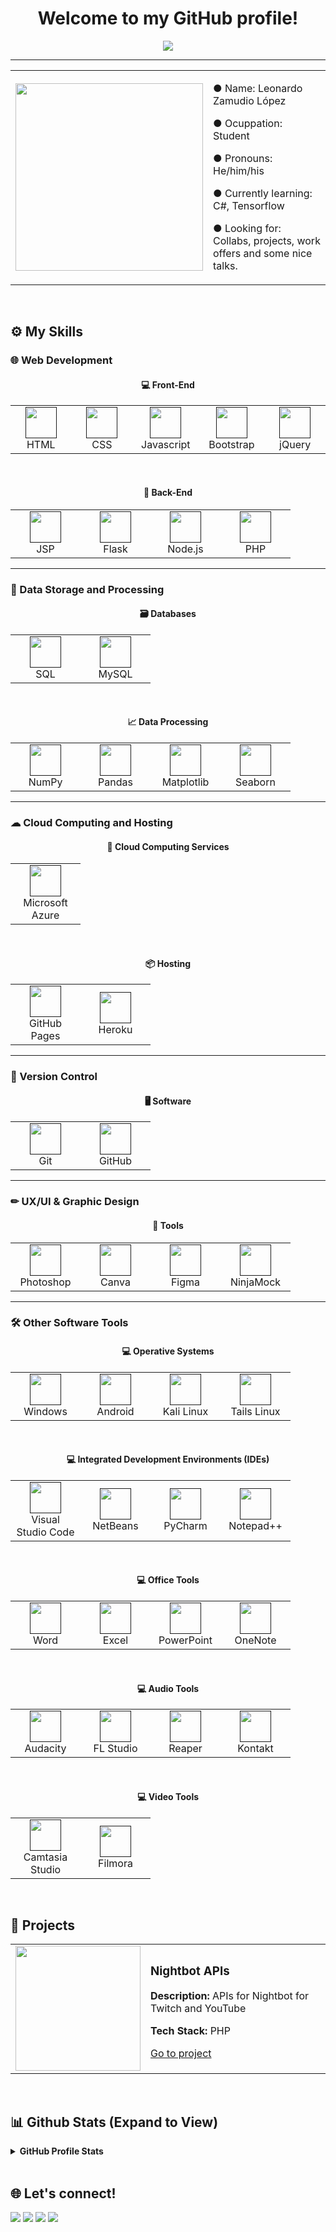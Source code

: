 <!--
README.md for my profile
Leonardo Zamudio
Feel free to use this Markdown file as your README template
-->

<h1 align="center">Welcome to my GitHub profile!</h1>

<p align="center">
  <a href="https://github.com/DenverCoder1/readme-typing-svg"><img src="https://readme-typing-svg.herokuapp.com?color=%230262F7&center=true&vCenter=true&lines=Programming+Student;Full+Stack+Web+Developer;DS+%7C+AI+%7C+ML+Lover;Amateur+Graphic+Designer;Always+learning+something+new"></a>
</p>
<hr/>
<table align="center">
  <tr>
    <td align="center">
      <img src="https://scontent.fmex1-1.fna.fbcdn.net/v/t39.30808-6/246416002_336008178325938_350450232364148551_n.jpg?_nc_cat=104&ccb=1-5&_nc_sid=730e14&_nc_eui2=AeGQFzt32_3Zuj46cxCBM5yuJP8AkZe-Yj8k_wCRl75iP6DafY_O-d8-Zv5Rb9PSQMjltIY70lQ0Iwk1DDNjKjdy&_nc_ohc=JrRl8c8K1l0AX-gGjxJ&_nc_ht=scontent.fmex1-1.fna&oh=69c9fcf6c1beb34e096ad090508fe277&oe=61AC1597" height="300px">
    </td>
    <td>
      <p>● Name: Leonardo Zamudio López</p>
      <p>● Ocuppation: Student</p>
      <p>● Pronouns: He/him/his</p>
      <p>● Currently learning: C#, Tensorflow</p>
      <p>● Looking for: Collabs, projects, work offers and some nice talks.</p>
    </td>
  </tr>
</table>
<br/>

## ⚙ My Skills
### 🌐 Web Development
<h4 align="center">💻 Front-End</h4>
<table align="center" cellspacing="0">
  <tr>
    <td align="center" width="96">
      <a href="">
        <img src="https://s2.qwant.com/thumbr/0x380/7/6/2f92506787980a15aa9ffaec933af04f1398e537844430db3baeed26560b85/html5-logo-2.png?u=https%3A%2F%2Fclipground.com%2Fimages%2Fhtml5-logo-2.png&q=0&b=1&p=0&a=0" height="50px">
      </a>
      <br>HTML
    </td>
    <td align="center" width="96">
      <a href="">
        <img src="http://verekia.com/_pages/css3/introduction-css3/img/css3-logo.png" height="50px">
      </a>
      <br>CSS
    </td>
    <td align="center" width="96">
      <a href="">
        <img src="https://cdn.freebiesupply.com/logos/thumbs/2x/javascript-logo.png" height="50px">
      </a>
      <br>Javascript
    </td>
    <td align="center" width="96">
      <a href="">
        <img src="https://sdtimes.com/wp-content/uploads/2018/01/bootstrap-stack.png" height="50px">
      </a>
      <br>Bootstrap
    </td>
    <td align="center" width="96">
      <a href="">
        <img src="https://logodix.com/logo/941120.png" height="50px">
      </a>
      <br>jQuery
    </td>
  </tr>
</table>
<br/>

<h4 align="center">💽 Back-End</h4>
<table align="center" cellspacing="0">
  <tr>
    <td align="center" width="96">
      <a href="">
        <img src="https://www.minecraftkrant.nl/media/157/java-logo.png" height="50px">
      </a>
      <br>JSP
    </td>
    <td align="center" width="96">
      <a href="">
        <img src="https://external-content.duckduckgo.com/iu/?u=http%3A%2F%2Fflask-training-courses.uk%2Fimages%2Fflask-logo.png&f=1&nofb=1" height="50px">
      </a>
      <br>Flask
    </td>
    <td align="center" width="96">
      <a href="">
        <img src="https://external-content.duckduckgo.com/iu/?u=https%3A%2F%2Fcdn.freebiesupply.com%2Flogos%2Flarge%2F2x%2Fnodejs-icon-logo-png-transparent.png&f=1&nofb=1" height="50px">
      </a>
      <br>Node.js
    </td>
    <td align="center" width="96">
      <a href="">
        <img src="https://external-content.duckduckgo.com/iu/?u=https%3A%2F%2Flogos-download.com%2Fwp-content%2Fuploads%2F2016%2F09%2FPHP_logo.png&f=1&nofb=1" height="50px">
      </a>
      <br>PHP
    </td>
  </tr>
</table>
<hr>

### 💾 Data Storage and Processing
<h4 align="center">🗃 Databases</h4>
<table align="center" cellspacing="0">
  <tr>
    <td align="center" width="96">
      <a href="">
        <img src="https://external-content.duckduckgo.com/iu/?u=https%3A%2F%2Fcdn.analyticsvidhya.com%2Fwp-content%2Fuploads%2F2020%2F06%2Fsql-logo.png&f=1&nofb=1" height="50px">
      </a>
      <br>SQL
    </td>
    <td align="center" width="96">
      <a href="">
        <img src="https://external-content.duckduckgo.com/iu/?u=https%3A%2F%2Fwww.elearningworld.org%2Fwp-content%2Fuploads%2F2019%2F04%2FMySQL.svg.png&f=1&nofb=1" height="50px">
      </a>
      <br>MySQL
    </td>
  </tr>
</table>
<br>
<h4 align="center">📈 Data Processing</h4>
<table align="center" cellspacing="0">
  <tr>
    <td align="center" width="96">
      <a href="">
        <img src="https://external-content.duckduckgo.com/iu/?u=https%3A%2F%2Fasset.jarombek.com%2Flogos%2Fnumpy.png&f=1&nofb=1" height="50px">
      </a>
      <br>NumPy
    </td>
    <td align="center" width="96">
      <a href="">
        <img src="https://external-content.duckduckgo.com/iu/?u=https%3A%2F%2Ftse3.mm.bing.net%2Fth%3Fid%3DOIP.6leLGeaY3wb2S2zYaKuRYAAAAA%26pid%3DApi&f=1" height="50px">
      </a>
      <br>Pandas
    </td>
    <td align="center" width="96">
      <a href="">
        <img src="https://external-content.duckduckgo.com/iu/?u=https%3A%2F%2Fupload.wikimedia.org%2Fwikipedia%2Fcommons%2Fthumb%2F0%2F01%2FCreated_with_Matplotlib-logo.svg%2F1200px-Created_with_Matplotlib-logo.svg.png&f=1&nofb=1" height="50px">
      </a>
      <br>Matplotlib
    </td>
    <td align="center" width="96">
      <a href="">
        <img src="https://external-content.duckduckgo.com/iu/?u=https%3A%2F%2Fimg1.daumcdn.net%2Fthumb%2FR800x0%2F%3Fscode%3Dmtistory2%26fname%3Dhttps%3A%252F%252Fblog.kakaocdn.net%252Fdn%252F4UIIH%252FbtqIH4tfonl%252FLyCOqYkmqKo1gFrogryni1%252Fimg.png&f=1&nofb=1" height="50px">
      </a>
      <br>Seaborn
    </td>
  </tr>
</table>
<hr>

### ☁ Cloud Computing and Hosting
<h4 align="center">📡 Cloud Computing Services</h4>
<table align="center" cellspacing="0">
  <tr>
    <td align="center" width="96">
      <a href="">
        <img src="https://external-content.duckduckgo.com/iu/?u=https%3A%2F%2Fclipground.com%2Fimages%2Fmicrosoft-azure-clipart-logo-4.png&f=1&nofb=1" height="50px">
      </a>
      <br>Microsoft Azure
    </td>
  </tr>
</table>
<br>
<h4 align="center">📦 Hosting</h4>
<table align="center" cellspacing="0">
  <tr>
    <td align="center" width="96">
      <a href="">
        <img src="https://external-content.duckduckgo.com/iu/?u=https%3A%2F%2Fpluspng.com%2Fimg-png%2Fgithub-logo-png-white-github-11-icon-free-white-social-icons-512x512.png&f=1&nofb=1" height="50px">
      </a>
      <br>GitHub Pages
    </td>
    <td align="center" width="96">
      <a href="">
        <img src="https://external-content.duckduckgo.com/iu/?u=https%3A%2F%2Fclipground.com%2Fimages%2Fheroku-logo-3.png&f=1&nofb=1" height="50px">
      </a>
      <br>Heroku
    </td>
  </tr>
</table>
<hr>

### 📅 Version Control
<h4 align="center">🖥 Software</h4>
<table align="center" cellspacing="0">
  <tr>
    <td align="center" width="96">
      <a href="">
        <img src="https://external-content.duckduckgo.com/iu/?u=https%3A%2F%2Fcdn3.iconfinder.com%2Fdata%2Ficons%2Fsocial-media-2169%2F24%2Fsocial_media_social_media_logo_git-512.png&f=1&nofb=1" height="50px">
      </a>
      <br>Git
    </td>
    <td align="center" width="96">
      <a href="">
        <img src="https://external-content.duckduckgo.com/iu/?u=https%3A%2F%2Fpluspng.com%2Fimg-png%2Fgithub-logo-png-white-github-11-icon-free-white-social-icons-512x512.png&f=1&nofb=1" height="50px">
      </a>
      <br>GitHub
    </td>
  </tr>
</table>
<hr>

### ✏ UX/UI & Graphic Design
<h4 align="center">🔧 Tools</h4>
<table align="center" cellspacing="0">
  <tr>
    <td align="center" width="96">
      <a href="">
        <img src="https://external-content.duckduckgo.com/iu/?u=http%3A%2F%2Fih0.redbubble.net%2Fimage.14426596.3862%2Fsticker%2C375x360.u1.png&f=1&nofb=1" height="50px">
      </a>
      <br>Photoshop
    </td>
    <td align="center" width="96">
      <a href="">
        <img src="https://external-content.duckduckgo.com/iu/?u=https%3A%2F%2Fpnggrid.com%2Fwp-content%2Fuploads%2F2021%2F05%2FCanva-Logo-White-1536x1536.png&f=1&nofb=1" height="50px">
      </a>
      <br>Canva
    </td>
    <td align="center" width="96">
      <a href="">
        <img src="https://external-content.duckduckgo.com/iu/?u=https%3A%2F%2Fpolicyviz.com%2Fwp-content%2Fuploads%2F2020%2F05%2F2000px-Figma-logo.svg-1024x1536.png&f=1&nofb=1" height="50px">
      </a>
      <br>Figma
    </td>
    <td align="center" width="96">
      <a href="">
        <img src="https://external-content.duckduckgo.com/iu/?u=https%3A%2F%2Fimages.saasworthy.com%2Fninjamock_331_logo_1578982524_6imny.png&f=1&nofb=1" height="50px">
      </a>
      <br>NinjaMock
    </td>
  </tr>
</table>
<hr>

### 🛠 Other Software Tools
<h4 align="center">💻 Operative Systems</h4>
<table align="center" cellspacing="0">
  <tr>
    <td align="center" width="96">
      <a href="">
        <img src="https://external-content.duckduckgo.com/iu/?u=https%3A%2F%2Fcdn.freebiesupply.com%2Flogos%2Flarge%2F2x%2Fmicrosoft-windows-22-logo-png-transparent.png&f=1&nofb=1" height="50px">
      </a>
      <br>Windows
    </td>
    <td align="center" width="96">
      <a href="">
        <img src="https://external-content.duckduckgo.com/iu/?u=https%3A%2F%2Faltyra.com%2Fwp-content%2Fuploads%2F2018%2F11%2Fandroid-logo-png-transparent-914x1024.png&f=1&nofb=1" height="50px">
      </a>
      <br>Android
    </td>
    <td align="center" width="96">
      <a href="">
        <img src="https://external-content.duckduckgo.com/iu/?u=https%3A%2F%2Fwww.spech.de%2F2016%2F06%2Fkali-linux-auf-dem-raspberry-pi%2Fkali-logo_huc13d73c2b7e5041d665c1fe887e5779b_3727_1108x0_resize_box_2.png&f=1&nofb=1" height="50px">
      </a>
      <br>Kali Linux
    </td>
    <td align="center" width="96">
      <a href="">
        <img src="https://external-content.duckduckgo.com/iu/?u=http%3A%2F%2Fwww.techspot.com%2Fimages2%2Fdownloads%2Ftopdownload%2F2014%2F09%2FTails.png&f=1&nofb=1" height="50px">
      </a>
      <br>Tails Linux
    </td>
  </tr>
</table>
<br>
<h4 align="center">💻 Integrated Development Environments (IDEs)</h4>
<table align="center" cellspacing="0">
  <tr>
    <td align="center" width="96">
      <a href="">
        <img src="https://external-content.duckduckgo.com/iu/?u=https%3A%2F%2Fuser-images.githubusercontent.com%2F674621%2F71187801-14e60a80-2280-11ea-94c9-e56576f76baf.png&f=1&nofb=1" height="50px">
      </a>
      <br>Visual Studio Code
    </td>
    <td align="center" width="96">
      <a href="">
        <img src="https://external-content.duckduckgo.com/iu/?u=https%3A%2F%2Flogos-download.com%2Fwp-content%2Fuploads%2F2020%2F07%2FNetBeans_Logo.png&f=1&nofb=1" height="50px">
      </a>
      <br>NetBeans
    </td>
    <td align="center" width="96">
      <a href="">
        <img src="https://external-content.duckduckgo.com/iu/?u=https%3A%2F%2Fmiro.medium.com%2Fmax%2F1200%2F1*6Dhu1H4t028lOGbaZuyRCw.png&f=1&nofb=1" height="50px">
      </a>
      <br>PyCharm
    </td>
    <td align="center" width="96">
      <a href="">
        <img src="https://external-content.duckduckgo.com/iu/?u=https%3A%2F%2Fblog.rahamtech.com%2Fwp-content%2Fuploads%2F2018%2F02%2FNotepad_logo.png&f=1&nofb=1" height="50px">
      </a>
      <br>Notepad++
    </td>
  </tr>
</table>
<br>
<h4 align="center">💻 Office Tools</h4>
<table align="center" cellspacing="0">
  <tr>
    <td align="center" width="96">
      <a href="">
        <img src="https://external-content.duckduckgo.com/iu/?u=https%3A%2F%2Flogodownload.org%2Fwp-content%2Fuploads%2F2018%2F10%2Fword-logo-8.png&f=1&nofb=1" height="50px">
      </a>
      <br>Word
    </td>
    <td align="center" width="96">
      <a href="">
        <img src="https://external-content.duckduckgo.com/iu/?u=https%3A%2F%2Flogodownload.org%2Fwp-content%2Fuploads%2F2020%2F04%2Fexcel-logo-2048x1905.png&f=1&nofb=1" height="50px">
      </a>
      <br>Excel
    </td>
    <td align="center" width="96">
      <a href="">
        <img src="https://external-content.duckduckgo.com/iu/?u=https%3A%2F%2Flogodownload.org%2Fwp-content%2Fuploads%2F2020%2F04%2Fmicrosoft-powerpoint-logo.png&f=1&nofb=1" height="50px">
      </a>
      <br>PowerPoint
    </td>
    <td align="center" width="96">
      <a href="">
        <img src="https://external-content.duckduckgo.com/iu/?u=https%3A%2F%2Fwww.hsi.es%2Fwp-content%2Fuploads%2F2020%2F03%2FLogo-OneNote-768x714.png&f=1&nofb=1" height="50px">
      </a>
      <br>OneNote
    </td>
  </tr>
</table>
<br>
<h4 align="center">💻 Audio Tools</h4>
<table align="center" cellspacing="0">
  <tr>
    <td align="center" width="96">
      <a href="">
        <img src="https://external-content.duckduckgo.com/iu/?u=https%3A%2F%2Flogos-download.com%2Fwp-content%2Fuploads%2F2017%2F01%2FAudacity_logo_logotype.png&f=1&nofb=1" height="50px">
      </a>
      <br>Audacity
    </td>
    <td align="center" width="96">
      <a href="">
        <img src="https://external-content.duckduckgo.com/iu/?u=https%3A%2F%2Fwww.trackedmusic.com%2Fwp-content%2Fuploads%2F2017%2F08%2FFLStudio_logo.png&f=1&nofb=1" height="50px">
      </a>
      <br>FL Studio
    </td>
    <td align="center" width="96">
      <a href="">
        <img src="https://external-content.duckduckgo.com/iu/?u=https%3A%2F%2Fdl2.macupdate.com%2Fimages%2Ficons256%2F34655.png%3Fd%3D1522096826&f=1&nofb=1" height="50px">
      </a>
      <br>Reaper
    </td>
    <td align="center" width="96">
      <a href="">
        <img src="https://external-content.duckduckgo.com/iu/?u=http%3A%2F%2Fwrightstuffmusic.com%2Fwp-content%2Fuploads%2F2013%2F12%2Fkontakt-Logo.png&f=1&nofb=1" height="50px">
      </a>
      <br>Kontakt
    </td>
  </tr>
</table>
<br>
<h4 align="center">💻 Video Tools</h4>
<table align="center" cellspacing="0">
  <tr>
    <td align="center" width="96">
      <a href="">
        <img src="https://external-content.duckduckgo.com/iu/?u=http%3A%2F%2Flatestuploads.net%2Fwp-content%2Fuploads%2F2017%2F08%2FCamtasia-Studio-9-Key-Download.png&f=1&nofb=1" height="50px">
      </a>
      <br>Camtasia Studio
    </td>
    <td align="center" width="96">
      <a href="">
        <img src="https://external-content.duckduckgo.com/iu/?u=http%3A%2F%2Fwww.freelogovectors.net%2Fwp-content%2Fuploads%2F2020%2F11%2Ffilmora_logo.png&f=1&nofb=1" height="50px">
      </a>
      <br>Filmora
    </td>
  </tr>
</table>

<br/>

## 📔 Projects
<table>
  <tr>
    <td>
      <img src="https://external-content.duckduckgo.com/iu/?u=https%3A%2F%2Fpbs.twimg.com%2Fmedia%2FDAWhcWaU0AASiuI.png&f=1&nofb=1" height="200px">
    </td>
    <td>
      <h3>Nightbot APIs</h3>
      <p><b>Description: </b>APIs for Nightbot for Twitch and YouTube</p>
      <p><b>Tech Stack: </b>PHP</p>
      <p><a href="https://github.com/leozmd/apis-nightbot" target="_blank">Go to project</a></p>
    </td>
  </tr>
</table>
<br>

## 📊 Github Stats (Expand to View) 

<details>
  <summary><b>GitHub Profile Stats</b></summary>
  <p><img src="https://github-readme-streak-stats.herokuapp.com?user=leozmd&theme=tokyonight&hide_border=false&date_format=M%20j%5B%2C%20Y%5D"></p>
  <p><img src="https://github-readme-stats.vercel.app/api?username=leozmd&theme=tokyonight"></p>
  <p><img src="https://github-readme-stats.vercel.app/api/top-langs/?username=leozmd&theme=tokyonight"></p>
  <b>Note:</b> Top languages is only a metric of the languages my public code consists of and doesn't reflect experience or skill level.
  <p><img src="https://activity-graph.herokuapp.com/graph?username=leozmd&theme=github"></p>
</details>
<br/>

## 🌐 Let's connect!

<a href="https://www.linkedin.com/in/leonardo-zamudio-lopez/"><img src="https://img.icons8.com/ios-filled/50/ffffff/linkedin.png"></a>
<a href="https://dev.to/leo_zamudio"><img src="https://img.icons8.com/windows/50/ffffff/dev.png"/></a>
<a href="https://www.instagram.com/leo.zmd/"><img src="https://img.icons8.com/material-outlined/50/ffffff/instagram-new--v1.png"/></a>
<a href="https://www.facebook.com/leo.zamudio.8/"><img src="https://img.icons8.com/ios-glyphs/50/ffffff/facebook.png"/></a>
